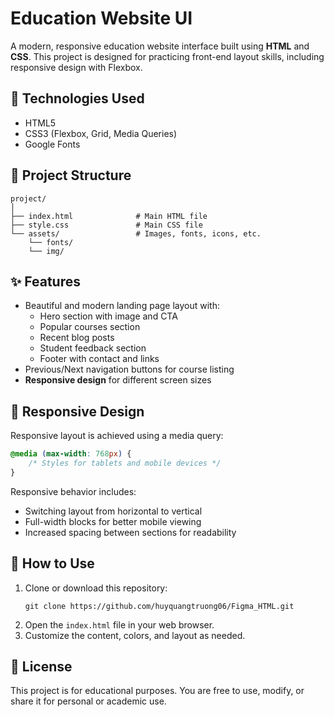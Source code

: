 # Education Website UI

A modern, responsive education website interface built using **HTML** and **CSS**. This project is designed for practicing front-end layout skills, including responsive design with Flexbox.

## 🧰 Technologies Used

- HTML5  
- CSS3 (Flexbox, Grid, Media Queries)  
- Google Fonts  

## 📁 Project Structure

```
project/
│
├── index.html              # Main HTML file
├── style.css               # Main CSS file
└── assets/                 # Images, fonts, icons, etc.
    └── fonts/
    └── img/
```

## ✨ Features

- Beautiful and modern landing page layout with:
  - Hero section with image and CTA
  - Popular courses section
  - Recent blog posts
  - Student feedback section
  - Footer with contact and links  
- Previous/Next navigation buttons for course listing  
- **Responsive design** for different screen sizes  

## 📱 Responsive Design

Responsive layout is achieved using a media query:

```css
@media (max-width: 768px) {
    /* Styles for tablets and mobile devices */
}
```

Responsive behavior includes:
- Switching layout from horizontal to vertical  
- Full-width blocks for better mobile viewing  
- Increased spacing between sections for readability  

## 🚀 How to Use

1. Clone or download this repository:
   ```
   git clone https://github.com/huyquangtruong06/Figma_HTML.git
   ```
2. Open the `index.html` file in your web browser.  
3. Customize the content, colors, and layout as needed.  

## 📄 License

This project is for educational purposes. You are free to use, modify, or share it for personal or academic use.
